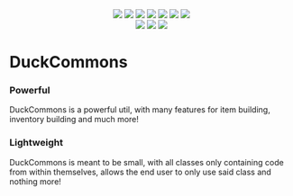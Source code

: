 <div align="center">
<a href=https://jitpack.io/#GamerDuck123/DuckCommons><img src=https://jitpack.io/v/GamerDuck123/DuckCommons.svg></a>
<a href=https://github.com/GamerDuck123/DuckCommons><img src=https://img.shields.io/badge/Minecraft%20Version-1.13--1.19-informational></a>
<a href=https://shields.io/><img src=https://img.shields.io/badge/Shields.IO-Is%20Awesome-success></a>
<a href=https://github.com/GamerDuck123/DuckCommons/commits/main><img src=https://img.shields.io/github/commit-activity/m/GamerDuck123/DuckCommons></a>
<a href=https://github.com/GamerDuck123/DuckCommons/commits/main><img src=https://img.shields.io/github/last-commit/GamerDuck123/DuckCommons></a>
<a href=https://github.com/GamerDuck123/DuckCommons><img src=https://img.shields.io/tokei/lines/github/GamerDuck123/DuckCommons></a>
<a href=https://github.com/GamerDuck123/DuckCommons><img src=https://img.shields.io/github/languages/code-size/GamerDuck123/DuckCommons></a>
</div>

<div align="center">
<a href=https://github.com/GamerDuck123/DuckCommons/fork><img src=https://img.shields.io/github/forks/GamerDuck123/DuckCommons?style=social></a>
<a href=https://github.com/GamerDuck123/DuckCommons><img src=https://img.shields.io/github/stars/GamerDuck123/DuckCommons?style=social></a>
<a href=https://github.com/GamerDuck123/DuckCommons><img src=https://img.shields.io/github/watchers/GamerDuck123/DuckCommons?style=social></a>
</div>

# DuckCommons

### Powerful
DuckCommons is a powerful util, with many features for item building, inventory building and much more!

### Lightweight
DuckCommons is meant to be small, with all classes only containing code from within themselves, allows the end user to only use said class and nothing more!
